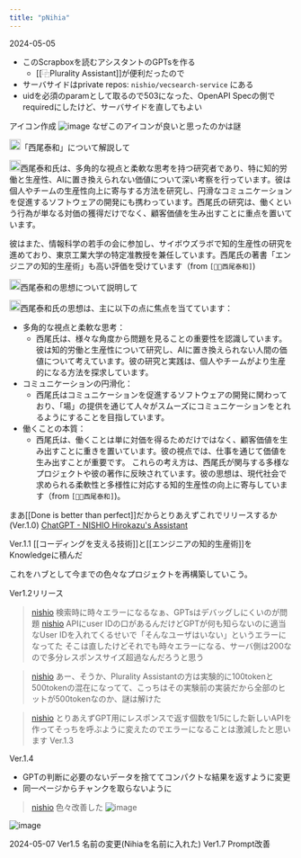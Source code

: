 ```yaml
---
title: "pNihia"
---
```


2024-05-05
- このScrapboxを読むアシスタントのGPTsを作る
    - [[⿻Plurality Assistant]]が便利だったので
- サーバサイドはprivate repos: `nishio/vecsearch-service` にある
- uidを必須のparamとして取るので503になった、OpenAPI Specの側でrequiredにしたけど、サーバサイドを直してもよい

アイコン作成
![image](https://gyazo.com/88e13329336c6e03b4d9c8aa651f6415/thumb/1000)
なぜこのアイコンが良いと思ったのかは謎

<img src='https://scrapbox.io/api/pages/nishio/nishio/icon' alt='nishio.icon' height="19.5"/>「西尾泰和」について解説して

<img src='https://scrapbox.io/api/pages/nishio/pNihia/icon' alt='pNihia.icon' height="19.5"/>西尾泰和氏は、多角的な視点と柔軟な思考を持つ研究者であり、特に知的労働と生産性、AIに置き換えられない価値について深い考察を行っています。彼は個人やチームの生産性向上に寄与する方法を研究し、円滑なコミュニケーションを促進するソフトウェアの開発にも携わっています。西尾氏の研究は、働くという行為が単なる対価の獲得だけでなく、顧客価値を生み出すことに重点を置いています。

彼はまた、情報科学の若手の会に参加し、サイボウズラボで知的生産性の研究を進めており、東京工業大学の特定准教授を兼任しています。西尾氏の著書「エンジニアの知的生産術」も高い評価を受けています（from `[🤖🔁西尾泰和]`)

<img src='https://scrapbox.io/api/pages/nishio/nishio/icon' alt='nishio.icon' height="19.5"/>西尾泰和の思想について説明して

<img src='https://scrapbox.io/api/pages/nishio/pNihia/icon' alt='pNihia.icon' height="19.5"/>西尾泰和氏の思想は、主に以下の点に焦点を当てています：
- 多角的な視点と柔軟な思考：
    - 西尾氏は、様々な角度から問題を見ることの重要性を認識しています。彼は知的労働と生産性について研究し、AIに置き換えられない人間の価値について考えています。彼の研究と実践は、個人やチームがより生産的になる方法を探求しています。
- コミュニケーションの円滑化：
    - 西尾氏はコミュニケーションを促進するソフトウェアの開発に関わっており、「場」の提供を通じて人々がスムーズにコミュニケーションをとれるようにすることを目指しています。
- 働くことの本質：
    - 西尾氏は、働くことは単に対価を得るためだけではなく、顧客価値を生み出すことに重きを置いています。彼の視点では、仕事を通じて価値を生み出すことが重要です。
これらの考え方は、西尾氏が関与する多様なプロジェクトや彼の著作に反映されています。彼の思想は、現代社会で求められる柔軟性と多様性に対応する知的生産性の向上に寄与しています（from `[🤖🔁西尾泰和]`)。


まあ[[Done is better than perfect]]だからとりあえずこれでリリースするか(Ver.1.0)
[ChatGPT - NISHIO Hirokazu's Assistant](https://chatgpt.com/g/g-V6olZSQJI-nishio-hirokazu-s-assistant)


Ver.1.1 [[コーディングを支える技術]]と[[エンジニアの知的生産術]]をKnowledgeに積んだ

これをハブとして今までの色々なプロジェクトを再構築していこう。

Ver1.2リリース
> [nishio](https://twitter.com/nishio/status/1787087217095287103) 検索時に時々エラーになるなぁ、GPTsはデバッグしにくいのが問題
> [nishio](https://twitter.com/nishio/status/1787105265944535222) APIにuser IDの口があるんだけどGPTが何も知らないのに適当なUser IDを入れてくるせいで「そんなユーザはいない」というエラーになってた
>  そこは直したけどそれでも時々エラーになる、サーバ側は200なので多分レスポンスサイズ超過なんだろうと思う

> [nishio](https://twitter.com/nishio/status/1787108456077672802) あー、そうか、Plurality Assistantの方は実験的に100tokenと500tokenの混在になってて、こっちはその実験前の実装だから全部のヒットが500tokenなのか、謎は解けた

> [nishio](https://twitter.com/nishio/status/1787111091715416413) とりあえずGPT用にレスポンスで返す個数を1/5にした新しいAPIを作ってそっちを呼ぶように変えたのでエラーになることは激減したと思います
Ver.1.3

Ver.1.4
- GPTの判断に必要のないデータを捨ててコンパクトな結果を返すように変更
- 同一ページからチャンクを取らないように
> [nishio](https://twitter.com/nishio/status/1787117492026171718) 色々改善した
>  ![image](https://pbs.twimg.com/media/GM0d4Mhb0AA-0Ph?format=jpg&name=medium#.png)

![image](https://gyazo.com/d07787600db724125538c48f95fc6acb/thumb/1000)

2024-05-07
Ver1.5 名前の変更(Nihiaを名前に入れた)
Ver1.7 Prompt改善

